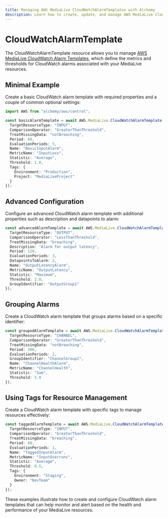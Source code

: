 ```yaml
---
title: Managing AWS MediaLive CloudWatchAlarmTemplates with Alchemy
description: Learn how to create, update, and manage AWS MediaLive CloudWatchAlarmTemplates using Alchemy Cloud Control.
---
```


# CloudWatchAlarmTemplate

The CloudWatchAlarmTemplate resource allows you to manage [AWS MediaLive CloudWatch Alarm Templates](https://docs.aws.amazon.com/medialive/latest/userguide/), which define the metrics and thresholds for CloudWatch alarms associated with your MediaLive resources.

## Minimal Example

Create a basic CloudWatch alarm template with required properties and a couple of common optional settings:

```ts
import AWS from "alchemy/aws/control";

const basicAlarmTemplate = await AWS.MediaLive.CloudWatchAlarmTemplate("basicAlarmTemplate", {
  TargetResourceType: "INPUT",
  ComparisonOperator: "GreaterThanThreshold",
  TreatMissingData: "notBreaching",
  Period: 60,
  EvaluationPeriods: 5,
  Name: "BasicInputAlarm",
  MetricName: "InputLoss",
  Statistic: "Average",
  Threshold: 1.0,
  Tags: {
    Environment: "Production",
    Project: "MediaLiveProject"
  }
});
```

## Advanced Configuration

Configure an advanced CloudWatch alarm template with additional properties such as description and datapoints to alarm:

```ts
const advancedAlarmTemplate = await AWS.MediaLive.CloudWatchAlarmTemplate("advancedAlarmTemplate", {
  TargetResourceType: "OUTPUT",
  ComparisonOperator: "LessThanThreshold",
  TreatMissingData: "breaching",
  Description: "Alarm for output latency",
  Period: 120,
  EvaluationPeriods: 3,
  DatapointsToAlarm: 2,
  Name: "OutputLatencyAlarm",
  MetricName: "OutputLatency",
  Statistic: "Maximum",
  Threshold: 2.0,
  GroupIdentifier: "OutputGroup1"
});
```

## Grouping Alarms

Create a CloudWatch alarm template that groups alarms based on a specific identifier:

```ts
const groupedAlarmTemplate = await AWS.MediaLive.CloudWatchAlarmTemplate("groupedAlarmTemplate", {
  TargetResourceType: "CHANNEL",
  ComparisonOperator: "GreaterThanThreshold",
  TreatMissingData: "notBreaching",
  Period: 300,
  EvaluationPeriods: 2,
  GroupIdentifier: "ChannelGroup1",
  Name: "ChannelHealthAlarm",
  MetricName: "ChannelHealth",
  Statistic: "Sum",
  Threshold: 5.0
});
```

## Using Tags for Resource Management

Create a CloudWatch alarm template with specific tags to manage resources effectively:

```ts
const taggedAlarmTemplate = await AWS.MediaLive.CloudWatchAlarmTemplate("taggedAlarmTemplate", {
  TargetResourceType: "INPUT",
  ComparisonOperator: "GreaterThanThreshold",
  TreatMissingData: "breaching",
  Period: 60,
  EvaluationPeriods: 1,
  Name: "TaggedInputAlarm",
  MetricName: "InputOverruns",
  Statistic: "Average",
  Threshold: 0.5,
  Tags: {
    Environment: "Staging",
    Owner: "DevTeam"
  }
});
``` 

These examples illustrate how to create and configure CloudWatch alarm templates that can help monitor and alert based on the health and performance of your MediaLive resources.
